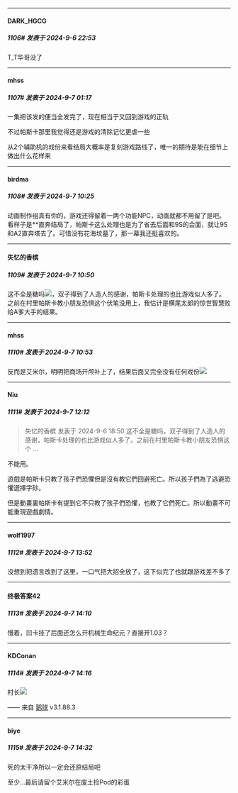 ﻿
*****

####  DARK_HGCG  
##### 1106#       发表于 2024-9-6 22:53

T_T华哥没了


*****

####  mhss  
##### 1107#       发表于 2024-9-7 01:17

一集把该发的便当全发完了，现在相当于又回到游戏的正轨

不过帕斯卡那里我觉得还是游戏的清除记忆更虐一些

从2个辅助机的戏份来看结局大概率是复刻游戏路线了，唯一的期待是能在细节上做出什么花样来


*****

####  birdma  
##### 1108#       发表于 2024-9-7 10:25

动画制作组真有你的，游戏还得留着一两个功能NPC，动画就都不用留了是吧。看样子是**直奔结局了，帕斯卡这么处理也是为了省去后面和9S的会面，就让9S和A2直奔塔去了。可惜没有花海坟墓了，那一幕我还挺喜欢的。


*****

####  失忆的香槟  
##### 1109#       发表于 2024-9-7 10:50

这不全是糖吗<img src="https://static.saraba1st.com/image/smiley/face2017/067.png" referrerpolicy="no-referrer">，双子得到了人造人的感谢，帕斯卡处理的也比游戏似人多了。之前在村里帕斯卡教小朋友恐惧这个伏笔没用上，我估计是横尾太郎的惊世智慧败给A爹大手的结果。


*****

####  mhss  
##### 1110#       发表于 2024-9-7 10:53

反而是艾米尔，明明把商场开颅补上了，结果后面又完全没有任何戏份<img src="https://static.saraba1st.com/image/smiley/face2017/001.png" referrerpolicy="no-referrer">


*****

####  Niu  
##### 1111#       发表于 2024-9-7 12:12

<blockquote>失忆的香槟 发表于 2024-9-6 18:50
这不全是糖吗，双子得到了人造人的感谢，帕斯卡处理的也比游戏似人多了。之前在村里帕斯卡教小朋友恐惧这个 ...</blockquote>
不能用。

遊戲是帕斯卡只教了孩子們恐懼但是沒有教它們回避死亡。所以孩子們為了逃避恐懼選擇字砂。

但是動畫裏帕斯卡有提到它不只教了孩子們恐懼，也教了它們死亡。所以動畫不可能重現遊戲劇情。


*****

####  wolf1997  
##### 1112#       发表于 2024-9-7 13:52

没想到把遗言改到了这里，一口气把大招全放了，这下似完了也就跟游戏差不多了


*****

####  终极答案42  
##### 1113#       发表于 2024-9-7 14:10

慢着，凹卡挂了后面还怎么开机械生命纪元？直接开1.03？


*****

####  KDConan  
##### 1114#       发表于 2024-9-7 14:16

村长<img src="https://static.saraba1st.com/image/smiley/face2017/139.png" referrerpolicy="no-referrer">

—— 来自 [鹅球](https://www.pgyer.com/GcUxKd4w) v3.1.88.3


*****

####  biye  
##### 1115#       发表于 2024-9-7 14:32

死的太干净所以一定会还原结局吧

至少...最后请留个艾米尔在废土捡Pod的彩蛋

